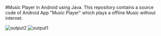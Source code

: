 #Music Player in Android using Java.
This repository contains a source code of  Android App "Music Player" which plays a offline Music without internet.


![output2](https://github.com/SiraskarRenuka/Music_Player--Android-Java/assets/139481659/0cadff98-0faa-4c5d-832b-f25494bb1c26)
![output1](https://github.com/SiraskarRenuka/Music_Player--Android-Java/assets/139481659/7a16500e-1e28-4ae8-b4db-00af6c542e77)

